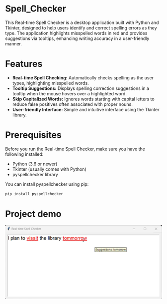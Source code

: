# Spell_Checker
This Real-time Spell Checker is a desktop application built with Python and Tkinter, designed to help users identify and correct spelling errors as they type. The application highlights misspelled words in red and provides suggestions via tooltips, enhancing writing accuracy in a user-friendly manner.
# Features
- **Real-time Spell Checking:** Automatically checks spelling as the user types, highlighting misspelled words.
- **Tooltip Suggestions:** Displays spelling correction suggestions in a tooltip when the mouse hovers over a highlighted word.
- **Skip Capitalized Words:** Ignores words starting with capital letters to reduce false positives often associated with proper nouns.
- **User-friendly Interface:** Simple and intuitive interface using the Tkinter library.
# Prerequisites
Before you run the Real-time Spell Checker, make sure you have the following installed:
- Python (3.6 or newer)
- Tkinter (usually comes with Python)
- pyspellchecker library
  
You can install pyspellchecker using pip:

```sh
pip install pyspellchecker
```
# Project demo
![Alt text](https://github.com/Punya-B-R/Spell_Checker/blob/main/Demonstration.png?raw=true)
